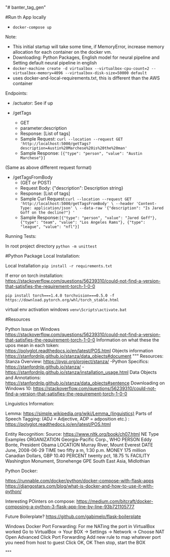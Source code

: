 "# banter_tag_gen"

#Run th App locally
- `docker-compose up`

Note:
- This initial startup will take some time, if MemoryError, increase memory allocation for each container on the docker vm.
- Downloading: Python Packages, English model for neural pipeline and Setting default neural pipeline in english
- `docker-machine create -d virtualbox --virtualbox-cpu-count=2 --virtualbox-memory=4096 --virtualbox-disk-size=50000 default`    
- uses docker-and-local-requirements.txt, this is different than the AWS container 

Endpoints:

- /actuator: See if up 

- /getTags
    - GET 
    - parameter:description
    - Response:  [List of tags]
    - Sample Request: `curl --location --request GET 'http://localhost:5000/getTags?description=Austin%20Marchese%20is%20the%20man'`
    - Sample Response: `[{"type": "person", "value": "Austin Marchese"}]`
    
(Same as above different request format)
- /getTagsFromBody
    - (GET or POST) 
    - Request Body: {"description": Description string}
    - Response:  [List of tags]
    - Sample Curl Request:`curl --location --request GET 'http://localhost:5000/getTagsFromBody' \
--header 'Content-Type: application/json' \
--data-raw '{"description": "Is Jared Goff on the decline?"} '` 
    - Sample Response:`[{"type": "person", "value": "Jared Goff"}, {"type": "team", "value": "Los Angeles Rams"}, {"type": "league", "value":
"nfl"}]`

Running Tests:

In root project directory `python -m unittest`



#Python Package Local Installation:


Local Installation 
`pip install -r requirements.txt`

If error on torch installation: https://stackoverflow.com/questions/56239310/could-not-find-a-version-that-satisfies-the-requirement-torch-1-0-0

`pip install torch===1.4.0 torchvision===0.5.0 -f https://download.pytorch.org/whl/torch_stable.html`

virtual env activation windows 
`venv\Scripts\activate.bat`

#Resources 

 Python Issue on Windows https://stackoverflow.com/questions/56239310/could-not-find-a-version-that-satisfies-the-requirement-torch-1-0-0
 Information on what these the upos mean in each token: https://polyglot.readthedocs.io/en/latest/POS.html
 Objects information
 https://stanfordnlp.github.io/stanza/data_objects#document
"""
Resources:
Stanza Overview: https://pypi.org/project/stanza/
    -Python Specifics: https://stanfordnlp.github.io/stanza/
    -https://stanfordnlp.github.io/stanza/installation_usage.html
Data Objects and Annotations: https://stanfordnlp.github.io/stanza/data_objects#sentence
Downloading on Windows 10: https://stackoverflow.com/questions/56239310/could-not-find-a-version-that-satisfies-the-requirement-torch-1-0-0

Linguistics Information:

Lemma:
https://simple.wikipedia.org/wiki/Lemma_(linguistics)
Parts of Speech Tagging: (ADJ = Adjective, ADP = adposition etc.) : https://polyglot.readthedocs.io/en/latest/POS.html

Entity Recognition:
Source: https://www.nltk.org/book/ch07.html
NE Type	Examples
ORGANIZATION	Georgia-Pacific Corp., WHO
PERSON	Eddy Bonte, President Obama
LOCATION	Murray River, Mount Everest
DATE	June, 2008-06-29
TIME	two fifty a m, 1:30 p.m.
MONEY	175 million Canadian Dollars, GBP 10.40
PERCENT	twenty pct, 18.75 %
FACILITY	Washington Monument, Stonehenge
GPE	South East Asia, Midlothian

Python Docker:

https://runnable.com/docker/python/docker-compose-with-flask-apps
https://djangostars.com/blog/what-is-docker-and-how-to-use-it-with-python/

Interesting POinters on compose:
https://medium.com/bitcraft/docker-composing-a-python-3-flask-app-line-by-line-93b721105777

Future Boilerplate?
https://github.com/gabimelo/flask-boilerplate

Windows Docker Port Forwarding: 
For me NATing the port in VirtualBox worked
Go to VirtualBox -> Your BOX -> Settings -> Network ->
Choose NAT
Open Advanced
Click Port Forwarding
Add new rule to map whatever port you need from host to guest
Click OK, OK
Then stop, start the BOX

"""